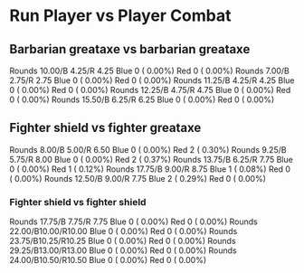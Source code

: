 # Run Player vs Player Combat

## Barbarian greataxe vs barbarian greataxe
Rounds 10.00/B 4.25/R 4.25 Blue 0 ( 0.00%) Red 0 ( 0.00%)
Rounds  7.00/B 2.75/R 2.75 Blue 0 ( 0.00%) Red 0 ( 0.00%)
Rounds 11.25/B 4.25/R 4.25 Blue 0 ( 0.00%) Red 0 ( 0.00%)
Rounds 12.25/B 4.75/R 4.75 Blue 0 ( 0.00%) Red 0 ( 0.00%)
Rounds 15.50/B 6.25/R 6.25 Blue 0 ( 0.00%) Red 0 ( 0.00%)

## Fighter shield vs fighter greataxe
Rounds  8.00/B 5.00/R 6.50 Blue 0 ( 0.00%) Red 2 ( 0.30%)
Rounds  9.25/B 5.75/R 8.00 Blue 0 ( 0.00%) Red 2 ( 0.37%)
Rounds 13.75/B 6.25/R 7.75 Blue 0 ( 0.00%) Red 1 ( 0.12%)
Rounds 17.75/B 9.00/R 8.75 Blue 1 ( 0.08%) Red 0 ( 0.00%)
Rounds 12.50/B 9.00/R 7.75 Blue 2 ( 0.29%) Red 0 ( 0.00%)

### Fighter shield vs fighter shield
Rounds 17.75/B 7.75/R 7.75 Blue 0 ( 0.00%) Red 0 ( 0.00%)
Rounds 22.00/B10.00/R10.00 Blue 0 ( 0.00%) Red 0 ( 0.00%)
Rounds 23.75/B10.25/R10.25 Blue 0 ( 0.00%) Red 0 ( 0.00%)
Rounds 29.25/B13.00/R13.00 Blue 0 ( 0.00%) Red 0 ( 0.00%)
Rounds 24.00/B10.50/R10.50 Blue 0 ( 0.00%) Red 0 ( 0.00%)
